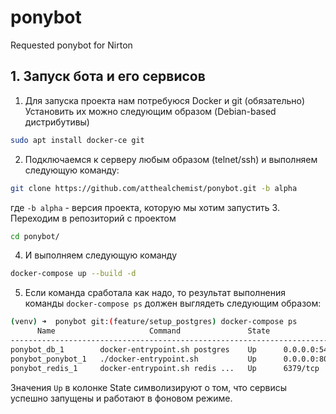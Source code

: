 # ponybot
Requested ponybot for Nirton

## 1. Запуск бота и его сервисов
1. Для запуска проекта нам потребуюся Docker и git (обязательно)
Установить их можно следующим образом (Debian-based дистрибутивы)
```bash
sudo apt install docker-ce git
```
2. Подключаемся к серверу любым образом (telnet/ssh) и выполняем следующую команду:
```bash
git clone https://github.com/atthealchemist/ponybot.git -b alpha
```
где `-b alpha` - версия проекта, которую мы хотим запустить
3. Переходим в репозиторий с проектом
```bash
cd ponybot/
```
4. И выполняем следующую команду
```bash
docker-compose up --build -d
```

5. Если команда сработала как надо, то результат выполнения команды `docker-compose ps` должен выглядеть следующим образом:
```bash
(venv) ➜  ponybot git:(feature/setup_postgres) docker-compose ps
      Name                     Command               State                    Ports                  
-----------------------------------------------------------------------------------------------------
ponybot_db_1        docker-entrypoint.sh postgres    Up      0.0.0.0:5432->5432/tcp,:::5432->5432/tcp
ponybot_ponybot_1   ./docker-entrypoint.sh           Up      0.0.0.0:8000->8000/tcp,:::8000->8000/tcp
ponybot_redis_1     docker-entrypoint.sh redis ...   Up      6379/tcp      
```
Значения `Up` в колонке State символизируют о том, что сервисы успешно запущены и работают в фоновом режиме.
